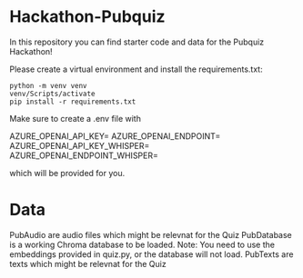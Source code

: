 # Hackathon-Pubquiz

In this repository you can find starter code and data for the Pubquiz Hackathon!

Please create a virtual environment and install the requirements.txt:

```
python -m venv venv
venv/Scripts/activate
pip install -r requirements.txt
```

Make sure to create a .env file with 

AZURE_OPENAI_API_KEY=
AZURE_OPENAI_ENDPOINT=
AZURE_OPENAI_API_KEY_WHISPER=
AZURE_OPENAI_ENDPOINT_WHISPER=

which will be provided for you.

# Data

PubAudio are audio files which might be relevnat for the Quiz
PubDatabase is a working Chroma database to be loaded. Note: You need to use the embeddings provided in quiz.py, or the database will not load.
PubTexts are texts which might be relevnat for the Quiz
